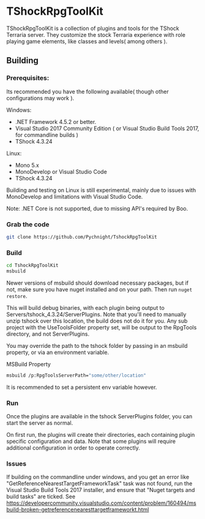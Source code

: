 # TShockRpgToolKit

TShockRpgToolKit is a collection of plugins and tools for the TShock Terraria server. They customize the stock Terraria experience with role playing game elements, like classes and levels( among others ).

## Building

### Prerequisites:

Its recommended you have the following available( though other configurations may work ).

Windows:

* .NET Framework 4.5.2 or better.
* Visual Studio 2017 Community Edition ( or Visual Studio Build Tools 2017, for commandline builds  )
* TShock 4.3.24

Linux:

* Mono 5.x
* MonoDevelop or Visual Studio Code
* TShock 4.3.24

Building and testing on Linux is still experimental, mainly due to issues with MonoDevelop and limitations with Visual Studio Code.

Note: .NET Core is not supported, due to missing API's required by Boo.

### Grab the code

```bash
git clone https://github.com/Pychnight/TshockRpgToolKit
```

### Build

```bash
cd TshockRpgToolKit
msbuild 
```

Newer versions of msbuild should download necessary packages, but if not, make sure you have nuget installed and on your path. Then run `nuget restore`. 

This will build debug binaries, with each plugin being output to Servers/tshock_4.3.24/ServerPlugins. Note that you'll need to manually unzip tshock over this location, the build does not do it for you.
Any sub project with the UseToolsFolder property set, will be output to the RpgTools directory, and not ServerPlugins.

You may override the path to the tshock folder by passing in an msbuild property, or via an environment variable.

MSBuild Property

```bash
msbuild /p:RpgToolsServerPath="some/other/location"
```

It is recommended to set a persistent env variable however.

### Run

Once the plugins are available in the tshock ServerPlugins folder, you can start the server as normal.

On first run, the plugins will create their directories, each containing plugin specific configuration and data. Note that some plugins will require additional configuration in order to operate correctly.

### Issues

If building on the commandline under windows, and you get an error like "GetReferenceNearestTargetFrameworkTask" task was not found, run the Visual Studio Build Tools 2017 installer, and ensure that "Nuget targets and build tasks" are ticked. See https://developercommunity.visualstudio.com/content/problem/160494/msbuild-broken-getreferencenearesttargetframeworkt.html 
